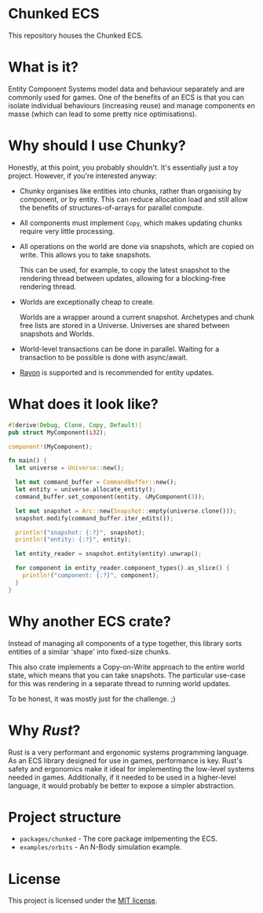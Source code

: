 # Chunked ECS
This repository houses the Chunked ECS.

# What is it?
Entity Component Systems model data and behaviour separately and are commonly
used for games. One of the benefits of an ECS is that you can isolate
individual behaviours (increasing reuse) and manage components en masse
(which can lead to some pretty nice optimisations).

# Why should I use Chunky?
Honestly, at this point, you probably shouldn't. It's essentially just a toy
project. However, if you're interested anyway:

- Chunky organises like entities into chunks, rather than organising by
  component, or by entity. This can reduce allocation load and still allow
  the benefits of structures-of-arrays for parallel compute.
  
- All components must implement `Copy`, which makes updating chunks require
  very little processing.
  
- All operations on the world are done via snapshots, which are copied on write.
  This allows you to take snapshots.
  
  This can be used, for example, to copy the latest snapshot to the rendering
  thread between updates, allowing for a blocking-free rendering thread.
  
- Worlds are exceptionally cheap to create.
  
  Worlds are a wrapper around a current snapshot. Archetypes and chunk free
  lists are stored in a Universe. Universes are shared between snapshots and
  Worlds.
  
- World-level transactions can be done in parallel. Waiting for a transaction to
  be possible is done with async/await.
  
- [Rayon](https://github.com/rayon-rs/rayon) is supported and is recommended for
  entity updates.

# What does it look like?

```rust
#[derive(Debug, Clone, Copy, Default)]
pub struct MyComponent(i32);

component!(MyComponent);

fn main() {
  let universe = Universe::new();

  let mut command_buffer = CommandBuffer::new();
  let entity = universe.allocate_entity();
  command_buffer.set_component(entity, &MyComponent(3));

  let mut snapshot = Arc::new(Snapshot::empty(universe.clone()));
  snapshot.modify(command_buffer.iter_edits());

  println!("snapshot: {:?}", snapshot);
  println!("entity: {:?}", entity);

  let entity_reader = snapshot.entity(entity).unwrap();

  for component in entity_reader.component_types().as_slice() {
    println!("component: {:?}", component);
  }
}
```

# Why another ECS crate?
Instead of managing all components of a type together, this library sorts
entities of a similar 'shape' into fixed-size chunks.

This also crate implements a Copy-on-Write approach to the entire
world state, which means that you can take snapshots. The particular use-case
for this was rendering in a separate thread to running world updates.

To be honest, it was mostly just for the challenge. ;)

# Why _Rust_?
Rust is a very performant and ergonomic systems programming language.
As an ECS library designed for use in games, performance is key. Rust's safety
and ergonomics make it ideal for implementing the low-level systems needed in
games. Additionally, if it needed to be used in a higher-level language, it
would probably be better to expose a simpler abstraction.

# Project structure

 - `packages/chunked` - The core package imlpementing the ECS.
 - `examples/orbits` - An N-Body simulation example.

# License
This project is licensed under the [MIT license](LICENSE).